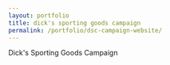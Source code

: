 ```yaml
---
layout: portfolio
title: dick's sporting goods campaign
permalink: /portfolio/dsc-campaign-website/
---
```


Dick's Sporting Goods Campaign